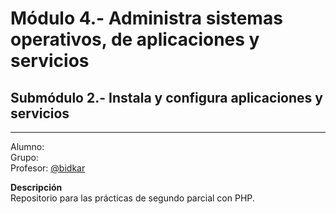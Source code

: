 # Módulo 4.- Administra sistemas operativos, de aplicaciones y servicios
## Submódulo 2.- Instala y configura aplicaciones y servicios

----
Alumno: <br>
Grupo: <br>
Profesor: [@bidkar](https://github.com/bidkar)

**Descripción**<br>
Repositorio para las prácticas de segundo parcial con PHP.